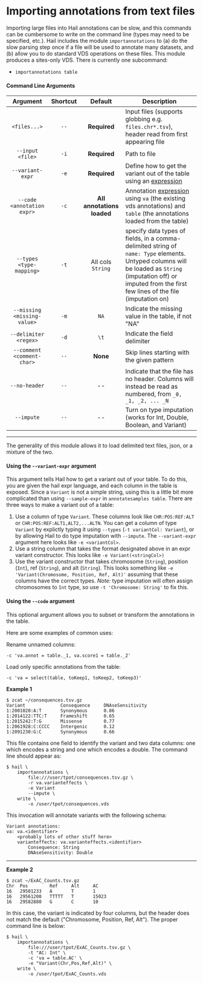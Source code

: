 # Importing annotations from text files

Importing large files into Hail annotations can be slow, and this commands can be cumbersome to write on the command line (types may need to be specified, etc.).  Hail includes the module `importannotations` to (a) do the slow parsing step once if a file will be used to annotate many datasets, and (b) allow you to do standard VDS operations on these files.  This module produces a sites-only VDS.  There is currently one subcommand:
 - `importannotations table`
 
#### Command Line Arguments

Argument | Shortcut | Default | Description
:-:  | :-: |:-: | ---
`<files...>` | `--` | **Required** | Input files (supports globbing e.g. `files.chr*.tsv`), header read from first appearing file
`--input <file>` | `-i` | **Required** | Path to file
`--variant-expr` | `-e` | **Required** | Define how to get the variant out of the table using an [expression](../HailExpressionLanguage.md)
`--code <annotation expr>` | `-c` | **All annotations loaded** | Annotation [expression](../HailExpressionLanguage.md) using `va` (the existing vds annotations) and `table` (the annotations loaded from the table)
`--types <type-mapping>` | `-t` | All cols `String` | specify data types of fields, in a comma-delimited string of `name: Type` elements.  Untyped columns will be loaded as `String` (imputation off) or imputed from the first few lines of the file (imputation on)
`--missing <missing-value>` | `-m` | `NA` | Indicate the missing value in the table, if not "NA"
`--delimiter <regex>` | `-d` | `\t` | Indicate the field delimiter
`--comment <comment-char>` | `--` | **None** | Skip lines starting with the given pattern
`--no-header` | `--` | -- | Indicate that the file has no header.  Columns will instead be read as numbered, from `_0, _1, _2, ... _N`
`--impute` | `--` | -- | Turn on type imputation (works for Int, Double, Boolean, and Variant)

____

The generality of this module allows it to load delimited text files, json, or a mixture of the two.  

#### Using the `--variant-expr` argument

This argument tells Hail how to get a variant out of your table.  To do this, you are given the hail expr language, and each column in the table is exposed.  Since a `Variant` is not a simple string, using this is a little bit more complicated than using `--sample-expr` in `annotatesamples table`.  There are three ways to make a variant out of a table:
  
  1. Use a column of type `Variant`.  These columns look like `CHR:POS:REF:ALT` or `CHR:POS:REF:ALT1,ALT2,...ALTN`.  You can get a column of type `Variant` by explictly typing it using `--types` (`-t variantCol: Variant`), or by allowing Hail to do type imputation with `--impute`.  The `--variant-expr` argument here looks like `-e <variantCol>`.  
  2. Use a string column that takes the format designated above in an expr variant constructor.  This looks like `-e Variant(<stringCol>)` 
  3. Use the variant constructor that takes chromosome (`String`), position (`Int`), ref (`String`), and alt (`String`).  This looks something like `-e 'Variant(Chromosome, Position, Ref, Alt)'` assuming that these columns have the correct types.  _Note:_ type imputation will often assign chromosomes to `Int` type, so use `-t 'Chromosome: String'` to fix this.  
    
#### Using the `--code` argument

This optional argument allows you to subset or transform the annotations in the table.

Here are some examples of common uses:

Rename unnamed columns:
```
-c 'va.annot = table._1, va.score1 = table._2'
```

Load only specific annotations from the table:
```
-c 'va = select(table, toKeep1, toKeep2, toKeep3)'
```

**Example 1**
```
$ zcat ~/consequences.tsv.gz
Variant             Consequence     DNAseSensitivity
1:2001020:A:T       Synonymous      0.86
1:2014122:TTC:T     Frameshift      0.65
1:2015242:T:G       Missense        0.77
1:2061928:C:CCCC    Intergenic      0.12
1:2091230:G:C       Synonymous      0.66
```

This file contains one field to identify the variant and two data columns: one which encodes a string and one which encodes a double.  The command line should appear as:

```
$ hail \
    importannotations \
        file:///user/tpot/consequences.tsv.gz \
        -r va.varianteffects \
        -e Variant 
        --impute \
    write \
        -o /user/tpot/consequences.vds
```

This invocation will annotate variants with the following schema:

```
Variant annotations:  
va: va.<identifier>
    <probably lots of other stuff here>
    varianteffects: va.varianteffects.<identifier>
        Consequence: String
        DNAseSensitivity: Double
```

____

**Example 2**

```
$ zcat ~/ExAC_Counts.tsv.gz
Chr  Pos        Ref     Alt     AC
16   29501233   A       T       1
16   29561200   TTTTT   T       15023
16   29582880   G       C       10

```

In this case, the variant is indicated by four columns, but the header does not match the default ("Chromosome, Position, Ref, Alt").  The proper command line is below:

```
$ hail \
    importannotations \
        file:///user/tpot/ExAC_Counts.tsv.gz \
        -t "AC: Int" \
        -c 'va = table.AC' \
        -e "Variant(Chr,Pos,Ref,Alt)" \
    write \
        -o /user/tpot/ExAC_Counts.vds
```
